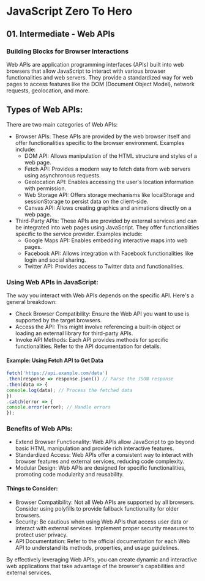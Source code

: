 # JavaScript Zero To Hero

## 01. Intermediate - Web APIs

### Building Blocks for Browser Interactions

Web APIs are application programming interfaces (APIs) built into web browsers that allow JavaScript to interact with various browser functionalities and web servers. They provide a standardized way for web pages to access features like the DOM (Document Object Model), network requests, geolocation, and more.

## Types of Web APIs:

There are two main categories of Web APIs:

- Browser APIs:
  These APIs are provided by the web browser itself and offer functionalities specific to the browser environment. Examples include:
  - DOM API: Allows manipulation of the HTML structure and styles of a web page.
  - Fetch API: Provides a modern way to fetch data from web servers using asynchronous requests.
  - Geolocation API: Enables accessing the user's location information with permission.
  - Web Storage API: Offers storage mechanisms like localStorage and sessionStorage to persist data on the client-side.
  - Canvas API: Allows creating graphics and animations directly on a web page.
- Third-Party APIs:
  These APIs are provided by external services and can be integrated into web pages using JavaScript. They offer functionalities specific to the service provider. Examples include:
  - Google Maps API: Enables embedding interactive maps into web pages.
  - Facebook API: Allows integration with Facebook functionalities like login and social sharing.
  - Twitter API: Provides access to Twitter data and functionalities.

### Using Web APIs in JavaScript:

The way you interact with Web APIs depends on the specific API. Here's a general breakdown:

- Check Browser Compatibility: Ensure the Web API you want to use is supported by the target browsers.
- Access the API: This might involve referencing a built-in object or loading an external library for third-party APIs.
- Invoke API Methods: Each API provides methods for specific functionalities. Refer to the API documentation for details.

#### Example: Using Fetch API to Get Data

```Javascript
fetch('https://api.example.com/data')
.then(response => response.json()) // Parse the JSON response
.then(data => {
console.log(data); // Process the fetched data
})
.catch(error => {
console.error(error); // Handle errors
});
```

### Benefits of Web APIs:

- Extend Browser Functionality: Web APIs allow JavaScript to go beyond basic HTML manipulation and provide rich interactive features.
- Standardized Access: Web APIs offer a consistent way to interact with browser features and external services, reducing code complexity.
- Modular Design: Web APIs are designed for specific functionalities, promoting code modularity and reusability.

#### Things to Consider:

- Browser Compatibility: Not all Web APIs are supported by all browsers. Consider using polyfills to provide fallback functionality for older browsers.
- Security: Be cautious when using Web APIs that access user data or interact with external services. Implement proper security measures to protect user privacy.
- API Documentation: Refer to the official documentation for each Web API to understand its methods, properties, and usage guidelines.

By effectively leveraging Web APIs, you can create dynamic and interactive web applications that take advantage of the browser's capabilities and external services.
